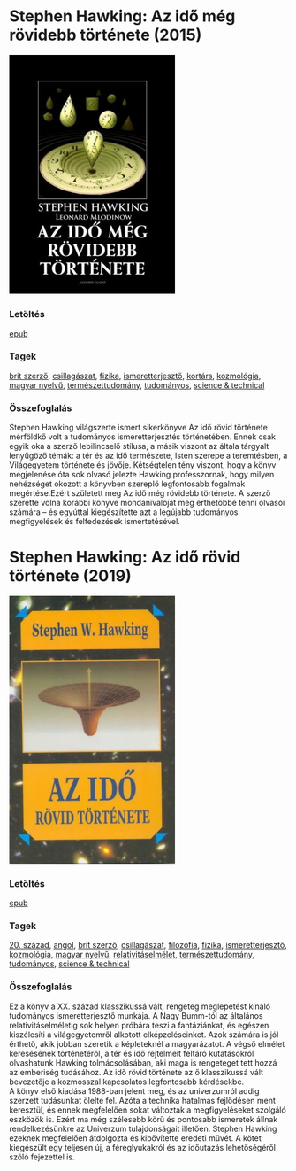 # <a name="id_390">Stephen Hawking: Az idő még rövidebb története (2015)</a>
<img src="https://github.com/BercziSandor/calibre_lib/raw/main/libs/main/Stephen%20Hawking/Az%20ido%20meg%20rovidebb%20tortenete%20%28390%29/cover.jpg" alt="cover" width="300"/>

### Letöltés
[epub](https://github.com/BercziSandor/calibre_lib/raw/main/libs/main/Stephen%20Hawking/Az%20ido%20meg%20rovidebb%20tortenete%20%28390%29/Az%20ido%20meg%20rovidebb%20tortenete%20-%20Stephen%20Hawking.epub)

### Tagek
[brit szerző](https://github.com/berczisandor/calibre_lib/blob/main/libs/main/tags/brit%20szerz%c5%91.md), [csillagászat](https://github.com/berczisandor/calibre_lib/blob/main/libs/main/tags/csillag%c3%a1szat.md), [fizika](https://github.com/berczisandor/calibre_lib/blob/main/libs/main/tags/fizika.md), [ismeretterjesztő](https://github.com/berczisandor/calibre_lib/blob/main/libs/main/tags/ismeretterjeszt%c5%91.md), [kortárs](https://github.com/berczisandor/calibre_lib/blob/main/libs/main/tags/kort%c3%a1rs.md), [kozmológia](https://github.com/berczisandor/calibre_lib/blob/main/libs/main/tags/kozmol%c3%b3gia.md), [magyar nyelvű](https://github.com/berczisandor/calibre_lib/blob/main/libs/main/tags/magyar%20nyelv%c5%b1.md), [természettudomány](https://github.com/berczisandor/calibre_lib/blob/main/libs/main/tags/term%c3%a9szettudom%c3%a1ny.md), [tudományos](https://github.com/berczisandor/calibre_lib/blob/main/libs/main/tags/tudom%c3%a1nyos.md), [science & technical](https://github.com/berczisandor/calibre_lib/blob/main/libs/main/tags/science%20%26%20technical.md)

### Összefoglalás
<div>
<p>Stephen Hawking világszerte ismert sikerkönyve Az idő rövid története mérföldkő volt a tudományos ismeretterjesztés történetében. Ennek csak egyik oka a szerző lebilincselő stílusa, a másik viszont az általa tárgyalt lenyűgöző témák: a tér és az idő természete, Isten szerepe a teremtésben, a Világegyetem története és jövője. Kétségtelen tény viszont, hogy a könyv megjelenése óta sok olvasó jelezte Hawking professzornak, hogy milyen nehézséget okozott a könyvben szereplő legfontosabb fogalmak megértése.Ezért született meg Az idő még rövidebb története. A szerző szerette volna korábbi könyve mondanivalóját még érthetőbbé tenni olvasói számára – és egyúttal kiegészítette azt a legújabb tudományos megfigyelések és felfedezések ismertetésével.</p></div>


# <a name="id_1166">Stephen Hawking: Az idő rövid története (2019)</a>
<img src="https://github.com/BercziSandor/calibre_lib/raw/main/libs/main/Stephen%20Hawking/Az%20ido%20rovid%20tortenete%20%281166%29/cover.jpg" alt="cover" width="300"/>

### Letöltés
[epub](https://github.com/BercziSandor/calibre_lib/raw/main/libs/main/Stephen%20Hawking/Az%20ido%20rovid%20tortenete%20%281166%29/Az%20ido%20rovid%20tortenete%20-%20Stephen%20Hawking.epub)

### Tagek
[20. század](https://github.com/berczisandor/calibre_lib/blob/main/libs/main/tags/20.%20sz%c3%a1zad.md), [angol](https://github.com/berczisandor/calibre_lib/blob/main/libs/main/tags/angol.md), [brit szerző](https://github.com/berczisandor/calibre_lib/blob/main/libs/main/tags/brit%20szerz%c5%91.md), [csillagászat](https://github.com/berczisandor/calibre_lib/blob/main/libs/main/tags/csillag%c3%a1szat.md), [filozófia](https://github.com/berczisandor/calibre_lib/blob/main/libs/main/tags/filoz%c3%b3fia.md), [fizika](https://github.com/berczisandor/calibre_lib/blob/main/libs/main/tags/fizika.md), [ismeretterjesztő](https://github.com/berczisandor/calibre_lib/blob/main/libs/main/tags/ismeretterjeszt%c5%91.md), [kozmológia](https://github.com/berczisandor/calibre_lib/blob/main/libs/main/tags/kozmol%c3%b3gia.md), [magyar nyelvű](https://github.com/berczisandor/calibre_lib/blob/main/libs/main/tags/magyar%20nyelv%c5%b1.md), [relativitáselmélet](https://github.com/berczisandor/calibre_lib/blob/main/libs/main/tags/relativit%c3%a1selm%c3%a9let.md), [természettudomány](https://github.com/berczisandor/calibre_lib/blob/main/libs/main/tags/term%c3%a9szettudom%c3%a1ny.md), [tudományos](https://github.com/berczisandor/calibre_lib/blob/main/libs/main/tags/tudom%c3%a1nyos.md), [science & technical](https://github.com/berczisandor/calibre_lib/blob/main/libs/main/tags/science%20%26%20technical.md)

### Összefoglalás
<div>
<p>Ez ​a könyv a XX. század klasszikussá vált, rengeteg meglepetést kínáló tudományos ismeretterjesztő munkája. A Nagy Bumm-tól az általános relativitáselméletig sok helyen próbára teszi a fantáziánkat, és egészen kiszélesíti a világegyetemről alkotott elképzeléseinket. Azok számára is jól érthető, akik jobban szeretik a képleteknél a magyarázatot. A végső elmélet keresésének történetéről, a tér és idő rejtelmeit feltáró kutatásokról olvashatunk Hawking tolmácsolásában, aki maga is rengeteget tett hozzá az emberiség tudásához. Az idő rövid története az ő klasszikussá vált bevezetője a kozmosszal kapcsolatos legfontosabb kérdésekbe.<br>A könyv első kiadása 1988-ban jelent meg, és az univerzumról addig szerzett tudásunkat ölelte fel. Azóta a technika hatalmas fejlődésen ment keresztül, és ennek megfelelően sokat változtak a megfigyeléseket szolgáló eszközök is. Ezért ma még szélesebb körű és pontosabb ismeretek állnak rendelkezésünkre az Univerzum tulajdonságait illetően. Stephen Hawking ezeknek megfelelően átdolgozta és kibővítette eredeti művét. A kötet kiegészült egy teljesen új, a féreglyukakról és az időutazás lehetőségéről szóló fejezettel is.</p></div>


